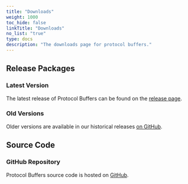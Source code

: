 ```yaml
---
title: "Downloads"
weight: 1000
toc_hide: false
linkTitle: "Downloads"
no_list: "true"
type: docs
description: "The downloads page for protocol buffers."
---
```


## Release Packages

### Latest Version

The latest release of Protocol Buffers can be found on the
[release page](https://github.com/protocolbuffers/protobuf/releases/latest).

### Old Versions

Older versions are available in our historical releases
[on GitHub](https://github.com/protocolbuffers/protobuf/releases).

## Source Code

### GitHub Repository

Protocol Buffers source code is hosted on
[GitHub](https://github.com/protocolbuffers/protobuf).
